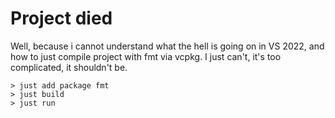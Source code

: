 # Project died

Well, because i cannot understand what the hell is going on in VS 2022, and how to just compile project with fmt via vcpkg.
I just can't, it's too complicated, it shouldn't be.

```
> just add package fmt
> just build
> just run
```

